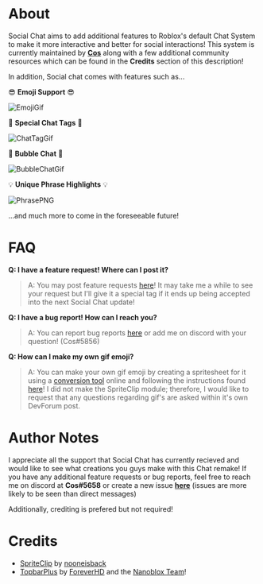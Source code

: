 # About

Social Chat aims to add additional features to Roblox's default Chat System to make it more interactive and better for social interactions! This system is currently maintained by [**Cos**](https://twitter.com/CosRBX) along with a few additional community resources which can be found in the **Credits** section of this description!

In addition, Social chat comes with features such as...

😎 **Emoji Support** 😎

![EmojiGif](https://user-images.githubusercontent.com/52884117/184453154-1411a938-340d-4ba3-ab93-4c73551e8d1e.gif)

👀 **Special Chat Tags** 👀

![ChatTagGif](https://media.giphy.com/media/FmE4avoqlXBychCNhm/giphy.gif)

💬 **Bubble Chat** 💬

![BubbleChatGif](https://user-images.githubusercontent.com/52884117/184453190-e093af93-8767-4f3b-8001-b30fa2f9d4fb.gif)

💡 **Unique Phrase Highlights** 💡

![PhrasePNG](https://user-images.githubusercontent.com/52884117/184453271-26cbf145-ae8b-4d61-8b2a-d371532425db.png)

...and much more to come in the foreseeable future!

# FAQ

**Q: I have a feature request! Where can I post it?**
> A: You may post feature requests [here](https://github.com/Cosmental/Social-Chat/issues/new)! It may take me a while to see your request but I'll give it a special tag if it ends up being accepted into the next Social Chat update!

**Q: I have a bug report! How can I reach you?**
> A: You can report bug reports [here](https://github.com/Cosmental/Social-Chat/issues/new) or add me on discord with your question! (Cos#5856)

**Q: How can I make my own gif emoji?**
> A: You can make your own gif emoji by creating a spritesheet for it using a [conversion tool](https://ezgif.com/gif-to-sprite) online and following the instructions found [here](https://devforum.roblox.com/t/spriteclip-sprite-sheet-animation-module/294195)! I did not make the SpriteClip module; therefore, I would like to request that any questions regarding gif's are asked within it's own DevForum post.

# Author Notes

I appreciate all the support that Social Chat has currently recieved and would like to see what creations you guys make with this Chat remake! If you have any additional feature requests or bug reports, feel free to reach me on discord at **Cos#5658** or create a new issue [**here**](https://github.com/Cosmental/Social-Chat/issues/new) (issues are more likely to be seen than direct messages)

Additionally, crediting is prefered but not required!

# Credits

- [SpriteClip](https://devforum.roblox.com/t/spriteclip-sprite-sheet-animation-module/294195) by [nooneisback](https://www.roblox.com/users/24361425/profile)
- [TopbarPlus](https://devforum.roblox.com/t/topbarplus-v276-construct-intuitive-topbar-icons-customise-them-with-themes-dropdowns-captions-labels-and-much-more/1017485) by [ForeverHD](https://devforum.roblox.com/u/ForeverHD) and the [Nanoblox Team](https://www.roblox.com/groups/8141947/Nanoblox#!/about)!
